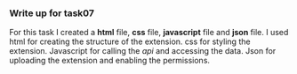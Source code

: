 ### Write up for task07

For this task I created a **html** file, **css** file, **javascript** file and **json** file. I used html for creating the structure of the extension. css for styling the extension. Javascript for calling the *api* and accessing the data. Json for uploading the extension and enabling the permissions.
